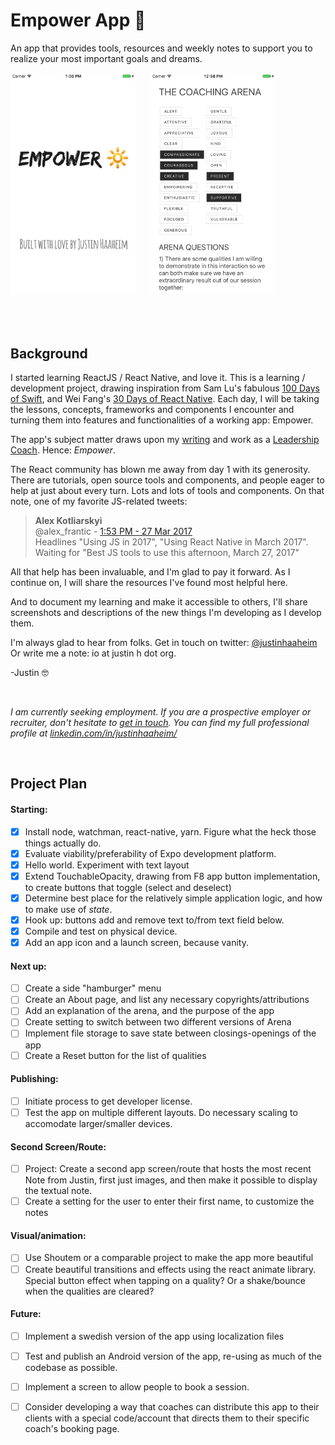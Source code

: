 # Empower App :high_brightness:
An app that provides tools, resources and weekly notes to support you to realize your most important goals and dreams.

<kbd><img src="docs/img/2017-03-31-screenshot-simulator-launchscreen.png" alt="Empower App Launch Screen" width=200 /></kbd>&nbsp;&nbsp;&nbsp;&nbsp;&nbsp; <kbd><img src="docs/img/2017-03-31-screenshot-simulator-mainarenapage.png" alt="Empower App Coaching Arena Screen" width=200 /></kbd>

&nbsp;  
&nbsp;  

## Background

I started learning ReactJS / React Native, and love it. This is a learning / development project, drawing inspiration from Sam Lu's fabulous [100 Days of Swift](http://samvlu.com/index.html), and Wei Fang's [30 Days of React Native](https://github.com/fangwei716/30-days-of-react-native). Each day, I will be taking the lessons, concepts, frameworks and components I encounter and turning them into features and functionalities of a working app: Empower. 

The app's subject matter draws upon my [writing](http://www.huffingtonpost.com/author/justin-haaheim) and work as a [Leadership Coach](http://justinh.org/coaching). Hence: *Empower*. 

The React community has blown me away from day 1 with its generosity. There are tutorials, open source tools and components, and people eager to help at just about every turn. Lots and lots of tools and components. On that note, one of my favorite JS-related tweets:

> **Alex Kotliarskyi**  
> @alex_frantic - [1:53 PM - 27 Mar 2017](https://twitter.com/alex_frantic/status/846419956493275136)  
> Headlines "Using JS in 2017", "Using React Native in March 2017". Waiting for "Best JS tools to use this afternoon, March 27, 2017"

All that help has been invaluable, and I'm glad to pay it forward. As I continue on, I will share the resources I've found most helpful here.

And to document my learning and make it accessible to others, I'll share screenshots and descriptions of the new things I'm developing as I develop them.

I'm always glad to hear from folks. Get in touch on twitter: [@justinhaaheim](https://twitter.com/justinhaaheim) Or write me a note: io at justin h dot org.

-Justin 🤓  

&nbsp;  

*I am currently seeking employment. If you are a prospective employer or recruiter, don't hesitate to [get in touch](http://justinh.org/contact). You can find my full professional profile at [linkedin.com/in/justinhaaheim/](https://www.linkedin.com/in/justinhaaheim/)*

&nbsp;  

## Project Plan

#### Starting:
- [x] Install node, watchman, react-native, yarn. Figure what the heck those things actually do.
- [x] Evaluate viability/preferability of Expo development platform. 
- [x] Hello world. Experiment with text layout
- [x] Extend TouchableOpacity, drawing from F8 app button implementation, to create buttons that toggle (select and deselect)
- [x] Determine best place for the relatively simple application logic, and how to make use of *state*.
- [x] Hook up: buttons add and remove text to/from text field below.
- [x] Compile and test on physical device.
- [x] Add an app icon and a launch screen, because vanity.

#### Next up:
- [ ] Create a side "hamburger" menu
- [ ] Create an About page, and list any necessary copyrights/attributions
- [ ] Add an explanation of the arena, and the purpose of the app
- [ ] Create setting to switch between two different versions of Arena
- [ ] Implement file storage to save state between closings-openings of the app
- [ ] Create a Reset button for the list of qualities

#### Publishing:
- [ ] Initiate process to get developer license.
- [ ] Test the app on multiple different layouts. Do necessary scaling to accomodate larger/smaller devices.

#### Second Screen/Route: 
- [ ] Project: Create a second app screen/route that hosts the most recent Note from Justin, first just images, and then make it possible to display the textual note.
- [ ] Create a setting for the user to enter their first name, to customize the notes

#### Visual/animation:
- [ ] Use Shoutem or a comparable project to make the app more beautiful
- [ ] Create beautiful transitions and effects using the react animate library. Special button effect when tapping on a quality? Or a shake/bounce when the qualities are cleared?

#### Future:
- [ ] Implement a swedish version of the app using localization files
- [ ] Test and publish an Android version of the app, re-using as much of the codebase as possible.
- [ ] Implement a screen to allow people to book a session.
- [ ] Consider developing a way that coaches can distribute this app to their clients with a special code/account that directs them to their specific coach's booking page.


